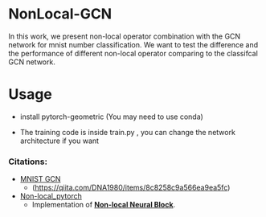 # NonLocal-GCN

In this work, we present non-local operator combination with the GCN network for mnist number classification.
We want to test the difference and the performance of different non-local operator comparing to the classifcal GCN network.

# Usage
- install pytorch-geometric (You may need to use conda)

- The training code is inside train.py , you can change the network architecture if you want 

### Citations: 
- [MNIST GCN](https://github.com/dna1980drys/mnistGNN)
    - (https://qiita.com/DNA1980/items/8c8258c9a566ea9ea5fc)
- [Non-local_pytorch](https://github.com/AlexHex7/Non-local_pytorch)
    - Implementation of [**Non-local Neural Block**](https://arxiv.org/abs/1711.07971).
